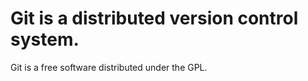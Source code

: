 Git is a distributed version control system.
====
Git is a free software distributed under the GPL.

